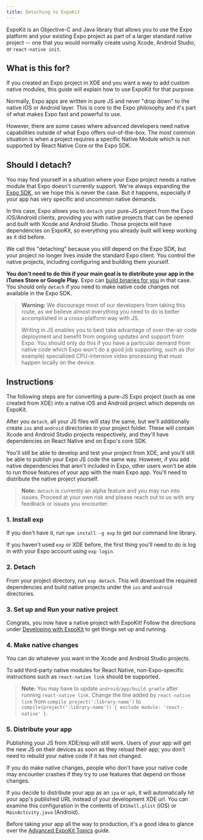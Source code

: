 ```yaml
---
title: Detaching to ExpoKit
---
```


ExpoKit is an Objective-C and Java library that allows you to use the Expo platform and your existing Expo project as part of a larger standard native project -- one that you would normally create using Xcode, Android Studio, or `react-native init`.

## What is this for?

If you created an Expo project in XDE and you want a way to add custom native modules, this guide will explain how to use ExpoKit for that purpose.

Normally, Expo apps are written in pure JS and never "drop down" to the native iOS or Android layer. This is core to the Expo philosophy and it's part of what makes Expo fast and powerful to use.

However, there are some cases where advanced developers need native capabilities outside of what Expo offers out-of-the-box. The most common situation is when a project requires a specific Native Module which is not supported by React Native Core or the Expo SDK.

## Should I detach?

You may find yourself in a situation where your Expo project needs a native module that Expo doesn't currently support. We're always expanding the [Expo SDK](../sdk/index.html), so we hope this is never the case. But it happens, especially if your app has very specific and uncommon native demands.

In this case, Expo allows you to `detach` your pure-JS project from the Expo iOS/Android clients, providing you with native projects that can be opened and built with Xcode and Android Studio. Those projects will have dependencies on ExpoKit, so everything you already built will keep working as it did before.

We call this "detaching" because you still depend on the Expo SDK, but your project no longer lives inside the standard Expo client. You control the native projects, including configuring and building them yourself.

**You don't need to do this if your main goal is to distribute your app in the iTunes Store or Google Play.** Expo can [build binaries for you](building-standalone-apps.html) in that case. You should only `detach` if you need to make native code changes not available in the Expo SDK.

>  **Warning:** We discourage most of our developers from taking this route, as we believe almost
>  everything you need to do is better accomplished in a cross-platform way with JS.
>
>  Writing in JS enables you to best take advantage of over-the-air code deployment and benefit from
>  ongoing updates and support from Expo. You should only do this if you have a particular
>  demand from native code which Expo won't do a good job supporting, such as (for example)
>  specialized CPU-intensive video processing that must happen locally on the device.

## Instructions

The following steps are for converting a pure-JS Expo project (such as one created from XDE)
into a native iOS and Android project which depends on ExpoKit.

After you `detach`, all your JS files will stay the same, but we'll additionally create `ios` and
`android` directories in your project folder. These will contain Xcode and Android Studio projects
respectively, and they'll have dependencies on React Native and on Expo's core SDK.

You'll still be able to develop and test your project from XDE, and you'll still be able to publish
your Expo JS code the same way. However, if you add native dependencies that aren't included
in Expo, other users won't be able to run those features of your app with the main Expo app.
You'll need to distribute the native project yourself.

>  **Note:** `detach` is currently an alpha feature and you may run into issues. Proceed at your
>  own risk and please reach out to us with any feedback or issues you encounter.

### 1. Install exp

If you don't have it, run `npm install -g exp` to get our command line library.

If you haven't used `exp` or XDE before, the first thing you'll need to do is log in
with your Expo account using `exp login`.

### 2. Detach

From your project directory, run `exp detach`. This will download the required dependencies and
build native projects under the `ios` and `android` directories.

### 3. Set up and Run your native project

Congrats, you now have a native project with ExpoKit! Follow the directions under [Developing with ExpoKit](expokit.html) to get things set up and running.

### 4. Make native changes

You can do whatever you want in the Xcode and Android Studio projects.

To add third-party native modules for React Native, non-Expo-specific instructions such as `react-native link` should be supported.

>  **Note:** You may have to update `android/app/build.gradle` after running `react-native link`.
>  Change the line added by `react-native link` from `compile project(':library-name')` to
>  `compile(project(':library-name')) { exclude module: 'react-native' }`.

### 5. Distribute your app

Publishing your JS from XDE/exp will still work. Users of your app will get the new JS on their
devices as soon as they reload their app; you don't need to rebuild your native code if it has
not changed.

If you do make native changes, people who don't have your native code may encounter crashes if
they try to use features that depend on those changes.

If you decide to distribute your app as an `ipa` or `apk`, it will automatically hit
your app's published URL instead of your development XDE url. You can examine this configuration
in the contents of `EXShell.plist` (iOS) or `MainActivity.java` (Android).

Before taking your app all the way to production, it's a good idea to glance over the [Advanced ExpoKit Topics](advanced-expokit-topics.html) guide.
